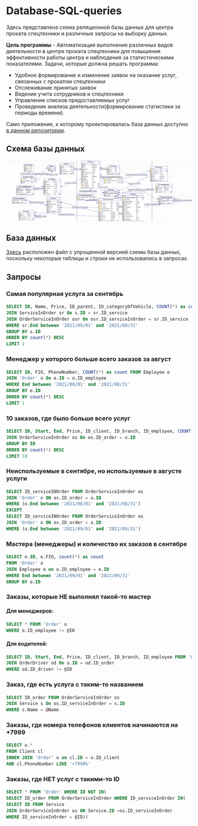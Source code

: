 # Database-SQL-queries


Здесь представлена схема реляционной базы данных для центра проката спецтехники и различные запросы на выборку данных.

**Цель программы** - Автоматизация выполнения различных видов деятельности в центре проката спецтехники для повышения эффективности работы центра и наблюдения за статистическими показателями. Задачи, которые должна решать программа:

- Удобное формирование и изменение заявок на оказание услуг, связанных с прокатом спецтехники
- Отслеживание принятых заявок
- Ведение учета сотрудников и спецтехники
- Управление списков предоставляемых услуг
- Проведение анализа деятельности(формирование статистики за периоды времени).

Само приложение, к которому проектировалась база данных доступно [в данном репозитории](https://github.com/dedneded/VehicleRentalService).
## Схема базы данных
![Database](https://github.com/dedneded/Database-SQL-queries/blob/main/Database.png)

## База данных

[Здесь](https://github.com/dedneded/Database-SQL-queries/blob/main/SQL.db) расположен файл с упрощенной версией схемы базы данных, поскольку некоторые таблицы и строки не использовались в запросах. 

## Запросы

### Самая популярная услуга за сентябрь

```SQL
SELECT ID, Name, Price, ID_parent, ID_categoryOfVehicle, COUNT(*) as count FROM Service s
JOIN ServiceInOrder sr On s.ID = sr.ID_service
JOIN OrderServiceInOrder osr On osr.ID_serviceInOrder = sr.ID_service
WHERE sr.End between '2021/09/01' and '2021/09/31'
GROUP BY s.ID
ORDER BY count(*) DESC
LIMIT 1
```
### Менеджер у которого больше всего заказов за август
```SQL
SELECT ID, FIO, PhoneNumber, COUNT(*) as count FROM Employee e
JOIN 'Order' o On e.ID = o.ID_employee
WHERE End between '2021/08/01' and '2021/08/31'
GROUP BY e.ID
ORDER BY count(*) DESC
LIMIT 1
```
### 10 заказов, где было больше всего услуг
```SQL
SELECT ID, Start, End, Price, ID_client, ID_branch, ID_employee, COUNT(*) as count FROM 'Order' o
JOIN OrderServiceInOrder os On os.ID_order = o.ID
GROUP BY ID
ORDER BY count(*) DESC
LIMIT 10
```
### Неиспользуемые в сентябре, но используемые в августе услуги
```SQL
SELECT ID_serviceINOrder FROM OrderServiceInOrder os
JOIN 'Order' o ON os.ID_order = o.ID
WHERE (o.End between '2021/08/01' and '2021/08/31')
EXCEPT
SELECT ID_serviceINOrder FROM OrderServiceInOrder os
JOIN 'Order' o ON os.ID_order = o.ID
WHERE (o.End between '2021/09/01' and '2021/09/31')
```
### Мастера (менеджеры) и количество их заказов в сентябре
```SQL
SELECT e.ID, e.FIO, count(*) as count
FROM 'Order' o
JOIN Employee e on o.ID_employee = e.ID
WHERE End between '2021/09/01' and '2021/09/31'
GROUP BY e.ID
```
### Заказы, которые НЕ выполнял такой-то мастер

#### Для менеджеров:
```SQL
SELECT * FROM 'Order' o
WHERE o.ID_employee != @ID
```
#### Для водителей:
```SQL
SELECT ID, Start, End, Price, ID_client, ID_branch, ID_employee FROM 'Order' o
JOIN OrderDriver od On o.ID = od.ID_order
WHERE od.ID_driver != @ID
```
### Заказ, где есть услуга с таким-то названием
```SQL
SELECT ID_order FROM OrderServiceInOrder os
JOIN Service s On os.ID_serviceInOrder = s.ID
WHERE s.Name = @Name
```
### Заказы, где номера телефонов клиентов начинаются на +7999
```SQL
SELECT o.* 
FROM Client cl
INNER JOIN 'Order' o on cl.ID = o.ID_client
AND cl.PhoneNumber LIKE '+7999%'
```
### Заказы, где НЕТ услуг с такими-то ID
```SQL
SELECT * FROM 'Order' WHERE ID NOT IN(
SELECT ID_order FROM OrderServiceInOrder WHERE ID_serviceInOrder IN(
SELECT ID FROM Service
JOIN OrderServiceInOrder os ON Service.ID =os.ID_serviceInOrder
WHERE ID_serviceInOrder = @ID))
```


